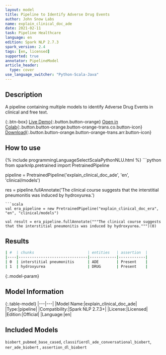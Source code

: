 ```yaml
---
layout: model
title: Pipeline to Identify Adverse Drug Events
author: John Snow Labs
name: explain_clinical_doc_ade
date: 2021-02-11
task: Pipeline Healthcare
language: en
edition: Spark NLP 2.7.3
spark_version: 2.4
tags: [en, licensed]
supported: true
annotator: PipelineModel
article_header:
  type: cover
use_language_switcher: "Python-Scala-Java"
---
```


## Description

A pipeline containing multiple models to identify Adverse Drug Events in clinical and free text.

{:.btn-box}
[Live Demo](https://demo.johnsnowlabs.com/healthcare/PP_ADE/){:.button.button-orange}
[Open in Colab](https://colab.research.google.com/github/JohnSnowLabs/spark-nlp-workshop/blob/master/tutorials/Certification_Trainings/Healthcare/16.Adverse_Drug_Event_ADE_NER_and_Classifier.ipynb#scrollTo=8i805kxSnnwA){:.button.button-orange.button-orange-trans.co.button-icon}
[Download](https://s3.amazonaws.com/auxdata.johnsnowlabs.com/clinical/models/explain_clinical_doc_ade_en_2.7.3_2.4_1613049375392.zip){:.button.button-orange.button-orange-trans.arr.button-icon}

## How to use



<div class="tabs-box" markdown="1">
{% include programmingLanguageSelectScalaPythonNLU.html %}
```python
from sparknlp.pretrained import PretrainedPipeline

pipeline = PretrainedPipeline('explain_clinical_doc_ade', 'en', 'clinical/models')

res = pipeline.fullAnnotate('The clinical course suggests that the interstitial pneumonitis was induced by hydroxyurea.')
```
```scala
val era_pipeline = new PretrainedPipeline("explain_clinical_doc_era", "en", "clinical/models")

val result = era_pipeline.fullAnnotate("""The clinical course suggests that the interstitial pneumonitis was induced by hydroxyurea.""")(0)

```
</div>

## Results

```bash
| #  | chunks                        | entities   | assertion  |
|----|-------------------------------|------------|------------|
| 0  | interstitial pneumonitis      | ADE        | Present    |
| 1  | hydroxyurea                   | DRUG       | Present    |

```

{:.model-param}
## Model Information

{:.table-model}
|---|---|
|Model Name:|explain_clinical_doc_ade|
|Type:|pipeline|
|Compatibility:|Spark NLP 2.7.3+|
|License:|Licensed|
|Edition:|Official|
|Language:|en|

## Included Models

`biobert_pubmed_base_cased`, `classifierdl_ade_conversational_biobert`, `ner_ade_biobert` , `assertion_dl_biobert`